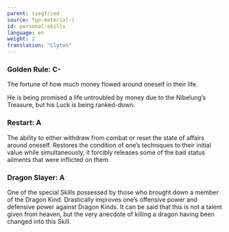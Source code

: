 ```yaml
---
parent: siegfried
source: fgo-material-i
id: personal-skills
language: en
weight: 2
translation: "Clyton"
---
```


### Golden Rule: C-

The fortune of how much money flowed around oneself in their life.

He is being promised a life untroubled by money due to the Nibelung’s Treasure, but his Luck is being ranked-down.

### Restart: A

The ability to either withdraw from combat or reset the state of affairs around oneself. Restores the condition of one’s techniques to their initial value while simultaneously, it forcibly releases some of the bad status ailments that were inflicted on them.

### Dragon Slayer: A

One of the special Skills possessed by those who brought down a member of the Dragon Kind. Drastically improves one’s offensive power and defensive power against Dragon Kinds. It can be said that this is not a talent given from heaven, but the very anecdote of killing a dragon having been changed into this Skill.
